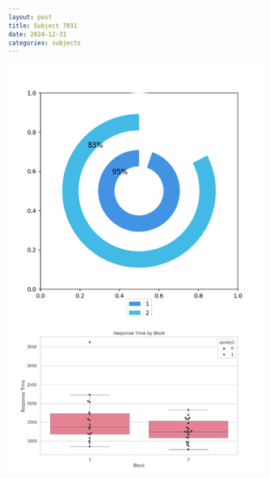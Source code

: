 ```yaml
---
layout: post
title: Subject 7031
date: 2024-12-31
categories: subjects
---
```


![](data/7031/run-13/7031__acc_test.png)
![](data/7031/run-13/7031_rt.png)
